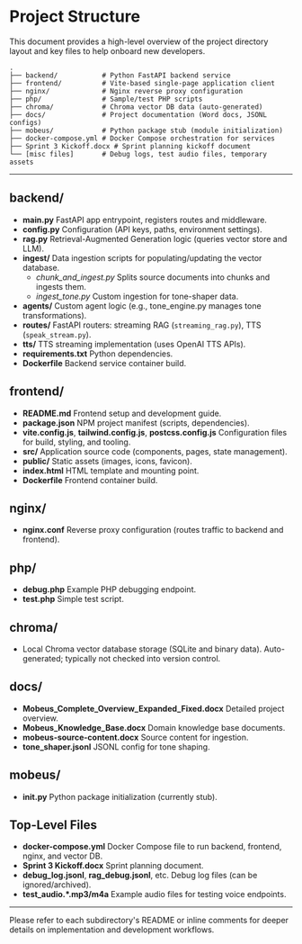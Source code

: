 # Project Structure

This document provides a high-level overview of the project directory layout and key files to help onboard new developers.

```
.
├── backend/           # Python FastAPI backend service
├── frontend/          # Vite-based single-page application client
├── nginx/             # Nginx reverse proxy configuration
├── php/               # Sample/test PHP scripts
├── chroma/            # Chroma vector DB data (auto-generated)
├── docs/              # Project documentation (Word docs, JSONL configs)
├── mobeus/            # Python package stub (module initialization)
├── docker-compose.yml # Docker Compose orchestration for services
├── Sprint 3 Kickoff.docx # Sprint planning kickoff document
└── [misc files]       # Debug logs, test audio files, temporary assets
```

---

## backend/
- **main.py**           FastAPI app entrypoint, registers routes and middleware.
- **config.py**         Configuration (API keys, paths, environment settings).
- **rag.py**            Retrieval-Augmented Generation logic (queries vector store and LLM).
- **ingest/**           Data ingestion scripts for populating/updating the vector database.
  - *chunk_and_ingest.py*  Splits source documents into chunks and ingests them.
  - *ingest_tone.py*      Custom ingestion for tone-shaper data.
- **agents/**           Custom agent logic (e.g., tone_engine.py manages tone transformations).
- **routes/**           FastAPI routers: streaming RAG (`streaming_rag.py`), TTS (`speak_stream.py`).
- **tts/**              TTS streaming implementation (uses OpenAI TTS APIs).
- **requirements.txt**  Python dependencies.
- **Dockerfile**        Backend service container build.

## frontend/
- **README.md**         Frontend setup and development guide.
- **package.json**      NPM project manifest (scripts, dependencies).
- **vite.config.js**, **tailwind.config.js**, **postcss.config.js**
  Configuration files for build, styling, and tooling.
- **src/**              Application source code (components, pages, state management).
- **public/**           Static assets (images, icons, favicon).
- **index.html**        HTML template and mounting point.
- **Dockerfile**        Frontend container build.

## nginx/
- **nginx.conf**        Reverse proxy configuration (routes traffic to backend and frontend).

## php/
- **debug.php**         Example PHP debugging endpoint.
- **test.php**          Simple test script.

## chroma/
- Local Chroma vector database storage (SQLite and binary data). Auto-generated;
  typically not checked into version control.

## docs/
- **Mobeus_Complete_Overview_Expanded_Fixed.docx**  Detailed project overview.
- **Mobeus_Knowledge_Base.docx**                   Domain knowledge base documents.
- **mobeus-source-content.docx**                   Source content for ingestion.
- **tone_shaper.jsonl**                             JSONL config for tone shaping.

## mobeus/
- **__init__.py**        Python package initialization (currently stub).

## Top-Level Files
- **docker-compose.yml** Docker Compose file to run backend, frontend, nginx, and vector DB.
- **Sprint 3 Kickoff.docx** Sprint planning document.
- **debug_log.jsonl**, **rag_debug.jsonl**, etc. Debug log files (can be ignored/archived).
- **test_audio.*.mp3/m4a** Example audio files for testing voice endpoints.

---
Please refer to each subdirectory's README or inline comments for deeper details on implementation and development workflows.